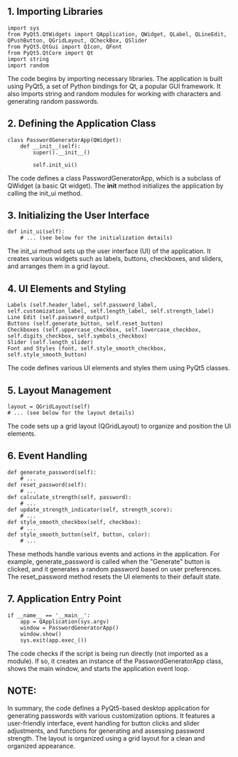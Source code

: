 ## 1. Importing Libraries
    import sys
    from PyQt5.QtWidgets import QApplication, QWidget, QLabel, QLineEdit, QPushButton, QGridLayout, QCheckBox, QSlider
    from PyQt5.QtGui import QIcon, QFont
    from PyQt5.QtCore import Qt
    import string
    import random

The code begins by importing necessary libraries. The application is built using PyQt5, a set of Python bindings for Qt, a popular GUI framework. It also imports string and random modules for working with characters and generating random passwords.

## 2. Defining the Application Class
    class PasswordGeneratorApp(QWidget):
        def __init__(self):
            super().__init__()
    
            self.init_ui()

The code defines a class PasswordGeneratorApp, which is a subclass of QWidget (a basic Qt widget). The __init__ method initializes the application by calling the init_ui method.

## 3. Initializing the User Interface
    def init_ui(self):
        # ... (see below for the initialization details)

The init_ui method sets up the user interface (UI) of the application. It creates various widgets such as labels, buttons, checkboxes, and sliders, and arranges them in a grid layout.

## 4. UI Elements and Styling
    Labels (self.header_label, self.password_label, self.customization_label, self.length_label, self.strength_label)
    Line Edit (self.password_output)
    Buttons (self.generate_button, self.reset_button)
    Checkboxes (self.uppercase_checkbox, self.lowercase_checkbox, self.digits_checkbox, self.symbols_checkbox)
    Slider (self.length_slider)
    Font and Styles (font, self.style_smooth_checkbox, self.style_smooth_button)

The code defines various UI elements and styles them using PyQt5 classes.

## 5. Layout Management
    layout = QGridLayout(self)
    # ... (see below for the layout details)

The code sets up a grid layout (QGridLayout) to organize and position the UI elements.

## 6. Event Handling
    def generate_password(self):
        # ...
    def reset_password(self):
        # ...
    def calculate_strength(self, password):
        # ...
    def update_strength_indicator(self, strength_score):
        # ...
    def style_smooth_checkbox(self, checkbox):
        # ...
    def style_smooth_button(self, button, color):
        # ...

These methods handle various events and actions in the application. For example, generate_password is called when the "Generate" button is clicked, and it generates a random password based on user preferences. The reset_password method resets the UI elements to their default state.

## 7. Application Entry Point
    if __name__ == '__main__':
        app = QApplication(sys.argv)
        window = PasswordGeneratorApp()
        window.show()
        sys.exit(app.exec_())

The code checks if the script is being run directly (not imported as a module). If so, it creates an instance of the PasswordGeneratorApp class, shows the main window, and starts the application event loop.

## NOTE:

In summary, the code defines a PyQt5-based desktop application for generating passwords with various customization options. It features a user-friendly interface, event handling for button clicks and slider adjustments, and functions for generating and assessing password strength. The layout is organized using a grid layout for a clean and organized appearance.
